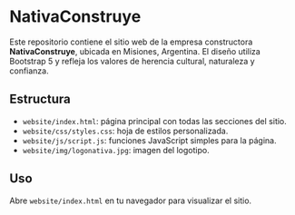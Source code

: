 # NativaConstruye

Este repositorio contiene el sitio web de la empresa constructora **NativaConstruye**, ubicada en Misiones, Argentina. El diseño utiliza Bootstrap 5 y refleja los valores de herencia cultural, naturaleza y confianza.

## Estructura
- `website/index.html`: página principal con todas las secciones del sitio.
- `website/css/styles.css`: hoja de estilos personalizada.
- `website/js/script.js`: funciones JavaScript simples para la página.
- `website/img/logonativa.jpg`: imagen del logotipo.

## Uso
Abre `website/index.html` en tu navegador para visualizar el sitio.
